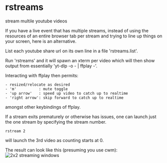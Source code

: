# rstreams
stream multile youtube videos

If you have a live event that has multiple streams, instead of using
the resources of an entire browser tab per stream and trying to line up
things on your screen, here is an alternative.

List each youtube share url on its own line in a file 'rstreams.list'.

Run 'rstreams' and it will spawn an xterm per video which will then
show output from essentially 'yt-dlp -o - | ffplay -'.

Interacting with ffplay then permits:
```
- resized/relocate as desired
- 'm'          : mute toggle
- 'up arrow'   : speed up video to catch up to realtime
- 'right arrow': skip forward to catch up to realtime
```
amongst other keybindings of ffplay.

If a stream exits prematurely or otherwise has issues, one can launch
just the one stream by specifying the stream number.

```
rstream 2
```

will launch the 3rd video as counting starts at 0.

The result can look like this (presuming you use cwm):
![2x2 streaming windows](https://pbs.twimg.com/media/FquE8r0WAAE9dOZ?format=jpg&name=large)
